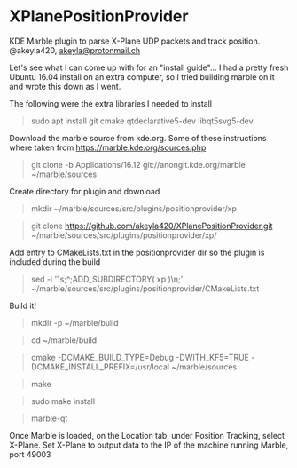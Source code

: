 # XPlanePositionProvider
KDE Marble plugin to parse X-Plane UDP packets and track position.
@akeyla420, akeyla@protonmail.ch

Let's see what I can come up with for an "install guide"...
I had a pretty fresh Ubuntu 16.04 install on an extra computer, so I tried building marble on it and wrote this down as I went.

The following were the extra libraries I needed to install
> sudo apt install git cmake qtdeclarative5-dev libqt5svg5-dev

Download the marble source from kde.org.  Some of these instructions where taken from https://marble.kde.org/sources.php
> git clone -b Applications/16.12 git://anongit.kde.org/marble ~/marble/sources

Create directory for plugin and download
> mkdir ~/marble/sources/src/plugins/positionprovider/xp

> git clone https://github.com/akeyla420/XPlanePositionProvider.git ~/marble/sources/src/plugins/positionprovider/xp/

Add entry to CMakeLists.txt in the positionprovider dir so the plugin is included during the build
> sed -i '1s;^;ADD_SUBDIRECTORY( xp )\n;' ~/marble/sources/src/plugins/positionprovider/CMakeLists.txt

Build it!
> mkdir -p ~/marble/build

> cd ~/marble/build

> cmake -DCMAKE_BUILD_TYPE=Debug -DWITH_KF5=TRUE -DCMAKE_INSTALL_PREFIX=/usr/local ~/marble/sources

> make

> sudo make install

> marble-qt

Once Marble is loaded, on the Location tab, under Position Tracking, select X-Plane.
Set X-Plane to output data to the IP of the machine running Marble, port 49003
